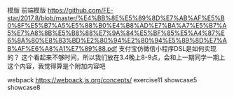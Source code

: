 模版
前端模版 https://github.com/FE-star/2017.8/blob/master/%E4%BB%8E%E5%89%8D%E7%AB%AF%E5%B0%8F%E5%B7%A5%E5%88%B0%E4%B8%AD%E7%BA%A7%E5%B7%A5%E7%A8%8B%E5%B8%88%E7%9A%84%E5%BF%85%E5%A4%87%E6%8A%80%E8%83%BD%E2%80%94%E2%80%94%E5%89%8D%E7%AB%AF%E6%A8%A1%E7%89%88.pdf
支付宝仿微信小程序DSL是如何实现的？
这个看起来不够时间，所以我们放在3.4晚上8-9点，会和上一期同学一期上这个内容，我觉得算是个附加内容吧

webpack
https://webpack.js.org/concepts/
exercise11
showcase5
showcase8